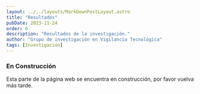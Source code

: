 ```yaml
---
layout: ../../layouts/MarkDownPostLayout.astro
title: "Resultados"
pubDate: 2023-11-24
order: 6
description: "Resultados de la investigación."
author: "Grupo de investigación en Vigilancia Tecnológica"
tags: [Investigación]
---
```


### En Construcción

Esta parte de la página web se encuentra en construcción, por favor vuelva más tarde.

